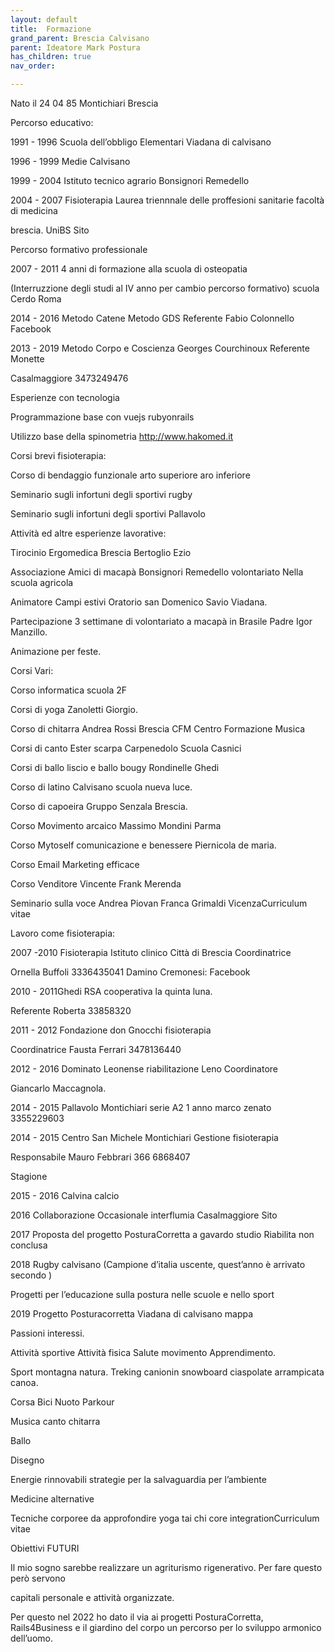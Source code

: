 ```yaml
---
layout: default
title:  Formazione
grand_parent: Brescia Calvisano
parent: Ideatore Mark Postura 
has_children: true
nav_order: 

---
```



Nato il 24 04 85 Montichiari Brescia

Percorso educativo:

1991 - 1996 Scuola dell’obbligo Elementari Viadana di calvisano

1996 - 1999 Medie Calvisano

1999 - 2004 Istituto tecnico agrario Bonsignori Remedello

2004 - 2007 Fisioterapia Laurea triennnale delle proffesioni sanitarie facoltà di medicina

brescia. UniBS Sito

Percorso formativo professionale

2007 - 2011 4 anni di formazione alla scuola di osteopatia

(Interruzzione degli studi al IV anno per cambio percorso formativo) scuola Cerdo Roma

2014 - 2016 Metodo Catene Metodo GDS Referente Fabio Colonnello Facebook

2013 - 2019 Metodo Corpo e Coscienza Georges Courchinoux Referente Monette

Casalmaggiore 3473249476

Esperienze con tecnologia

Programmazione base con vuejs rubyonrails

Utilizzo base della spinometria http://www.hakomed.it

Corsi brevi fisioterapia:

Corso di bendaggio funzionale arto superiore aro inferiore

Seminario sugli infortuni degli sportivi rugby

Seminario sugli infortuni degli sportivi Pallavolo

Attività ed altre esperienze lavorative:

Tirocinio Ergomedica Brescia Bertoglio Ezio

Associazione Amici di macapà Bonsignori Remedello volontariato Nella scuola agricola

Animatore Campi estivi Oratorio san Domenico Savio Viadana.

Partecipazione 3 settimane di volontariato a macapà in Brasile Padre Igor Manzillo.

Animazione per feste.

Corsi Vari:

Corso informatica scuola 2F

Corsi di yoga Zanoletti Giorgio.

Corso di chitarra Andrea Rossi Brescia CFM Centro Formazione Musica

Corsi di canto Ester scarpa Carpenedolo Scuola Casnici

Corsi di ballo liscio e ballo bougy Rondinelle Ghedi

Corso di latino Calvisano scuola nueva luce.

Corso di capoeira Gruppo Senzala Brescia.

Corso Movimento arcaico Massimo Mondini Parma

Corso Mytoself comunicazione e benessere Piernicola de maria.

Corso Email Marketing efficace

Corso Venditore Vincente Frank Merenda

Seminario sulla voce Andrea Piovan Franca Grimaldi VicenzaCurriculum vitae

Lavoro come fisioterapia:

2007 -2010 Fisioterapia Istituto clinico Città di Brescia Coordinatrice

Ornella Buffoli 3336435041 Damino Cremonesi: Facebook

2010 - 2011Ghedi RSA cooperativa la quinta luna.

Referente Roberta 33858320

2011 - 2012 Fondazione don Gnocchi fisioterapia

Coordinatrice Fausta Ferrari 3478136440

2012 - 2016 Dominato Leonense riabilitazione Leno Coordinatore

Giancarlo Maccagnola.

2014 - 2015 Pallavolo Montichiari serie A2 1 anno marco zenato 3355229603

2014 - 2015 Centro San Michele Montichiari Gestione fisioterapia

Responsabile Mauro Febbrari 366 6868407

Stagione

2015 - 2016 Calvina calcio

2016 Collaborazione Occasionale interflumia Casalmaggiore Sito

2017 Proposta del progetto PosturaCorretta a gavardo studio Riabilita non conclusa

2018 Rugby calvisano (Campione d’italia uscente, quest’anno è arrivato secondo )

Progetti per l’educazione sulla postura nelle scuole e nello sport

2019 Progetto Posturacorretta Viadana di calvisano mappa

Passioni interessi.

Attività sportive Attività fisica Salute movimento Apprendimento.

Sport montagna natura. Treking canionin snowboard ciaspolate arrampicata canoa.

Corsa Bici Nuoto Parkour

Musica canto chitarra

Ballo

Disegno

Energie rinnovabili strategie per la salvaguardia per l’ambiente

Medicine alternative

Tecniche corporee da approfondire yoga tai chi core integrationCurriculum vitae

Obiettivi FUTURI

Il mio sogno sarebbe realizzare un agriturismo rigenerativo. Per fare questo però servono

capitali personale e attività organizzate.

Per questo nel 2022 ho dato il via ai progetti PosturaCorretta, Rails4Business e il giardino del corpo un percorso per lo sviluppo armonico dell’uomo.